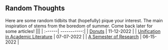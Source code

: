 ## Random Thoughts

Here are some random tidbits that (hopefully) pique your interest. The main inspiration of stems from the boredom of summer. Come back later for some articles!
|||
| :------| -----------:|
| [Donuts](/posts/donut) | 11-12-2022 |
| [Unification in Academic Literature](/posts/unified) | 07-07-2022 |
| [A Semester of Research](/posts/firstsem) | 06-15-2022 |
